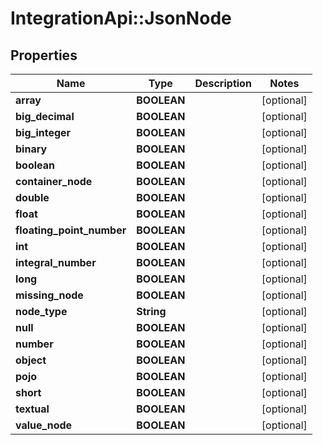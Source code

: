 # IntegrationApi::JsonNode

## Properties
Name | Type | Description | Notes
------------ | ------------- | ------------- | -------------
**array** | **BOOLEAN** |  | [optional] 
**big_decimal** | **BOOLEAN** |  | [optional] 
**big_integer** | **BOOLEAN** |  | [optional] 
**binary** | **BOOLEAN** |  | [optional] 
**boolean** | **BOOLEAN** |  | [optional] 
**container_node** | **BOOLEAN** |  | [optional] 
**double** | **BOOLEAN** |  | [optional] 
**float** | **BOOLEAN** |  | [optional] 
**floating_point_number** | **BOOLEAN** |  | [optional] 
**int** | **BOOLEAN** |  | [optional] 
**integral_number** | **BOOLEAN** |  | [optional] 
**long** | **BOOLEAN** |  | [optional] 
**missing_node** | **BOOLEAN** |  | [optional] 
**node_type** | **String** |  | [optional] 
**null** | **BOOLEAN** |  | [optional] 
**number** | **BOOLEAN** |  | [optional] 
**object** | **BOOLEAN** |  | [optional] 
**pojo** | **BOOLEAN** |  | [optional] 
**short** | **BOOLEAN** |  | [optional] 
**textual** | **BOOLEAN** |  | [optional] 
**value_node** | **BOOLEAN** |  | [optional] 


